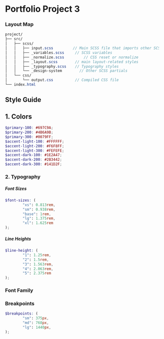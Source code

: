 # Portfolio Project 3

### Layout Map

```scss
project/
├── src/
│   ├── scss/
│   │   ├── input.scss         // Main SCSS file that imports other SCSS files
│   │   ├── _variables.scss     // SCSS variables
│   │   ├── _normalize.scss         // CSS reset or normalize
│   │   ├── _layout.scss        // main layout-related styles
│   │   ├── _typography.scss    // Typography styles
│   │   └── _design-system        // Other SCSS partials
│   └── css/
│       └── output.css          // Compiled CSS file
└── index.html
```





## Style Guide







## 1. Colors

```scss
$primary-100: #697C9A;
$primary-200: #4B6A9B;
$primary-300: #0079FF;
$accent-light-100: #FFFFFF;
$accent-light-200: #F6F8FF;
$accent-light-300: #FEFEFE;
$accent-dark-100: #1E2A47;
$accent-dark-200: #2B3442;
$accent-dark-300: #141D2F;
```

### 2. Typography

##### Font Sizes

```scss
$font-sizes: (
        "xs": 0.813rem,
        "sm": 0.938rem,
        "base": 1rem,
        "lg": 1.375rem,
        "xl": 1.625rem
);
```

##### Line Heights

```scss
$line-height: (
        "1": 1.25rem,
        "2": 1.5rem,
        "3": 1.563rem,
        "4": 2.063rem,
        "5": 2.375rem
);
```

### Font Family

### Breakpoints

```scss
$breakpoints: (
        "sm": 375px,
        "md": 768px,
        "lg": 1440px,
);
```
